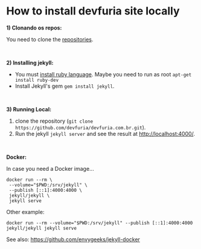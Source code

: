 # How to install devfuria site locally


__1) Clonando os repos:__

You need to clone the [repositories](/content.md).

<br />

__2) Installing jekyll:__

- You must [install ruby language](http://www.devfuria.com.br/linux/instalando-ruby-on-rails/).
  Maybe you need to run as root `apt-get install ruby-dev`
- Install Jekyll's gem `gem install jekyll`.

<br />

__3) Running Local:__

1. clone the repository (`git clone https://github.com/devfuria/devfuria.com.br.git`).
2. Run the jekyll `jekyll server` and see the result at [http://localhost:4000/](http://localhost:4000/).


<br />

__Docker:__

In case you need a Docker image...

    docker run --rm \
     --volume="$PWD:/srv/jekyll" \
     --publish [::1]:4000:4000 \
     jekyll/jekyll \
     jekyll serve
     
Other example:     

    docker run --rm --volume="$PWD:/srv/jekyll" --publish [::1]:4000:4000 jekyll/jekyll jekyll serve     

See also: https://github.com/envygeeks/jekyll-docker
